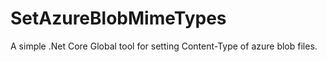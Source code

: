 # SetAzureBlobMimeTypes
A simple .Net Core Global tool for setting Content-Type of azure blob files.
